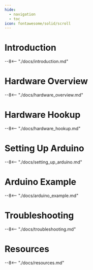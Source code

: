 ```yaml
---
hide:
  - navigation
  - toc
icon: fontawesome/solid/scroll
---
```


# Introduction
--8<-- "./docs/introduction.md"

# Hardware Overview
--8<-- "./docs/hardware_overview.md"

# Hardware Hookup
--8<-- "./docs/hardware_hookup.md"

# Setting Up Arduino
--8<-- "./docs/setting_up_arduino.md"

# Arduino Example
--8<-- "./docs/arduino_example.md"

# Troubleshooting
--8<-- "./docs/troubleshooting.md"

# Resources
--8<-- "./docs/resources.md"
